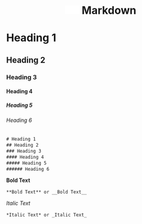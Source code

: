 <h1 align="center"><img src="MarkdownWhite.svg" width=38px>&nbsp;Markdown</h1>

# Heading 1
## Heading 2
### Heading 3
#### Heading 4
##### Heading 5
###### Heading 6

```
# Heading 1
## Heading 2
### Heading 3
#### Heading 4
##### Heading 5
###### Heading 6
```

**Bold Text**
```
**Bold Text** or __Bold Text__
```

*Italic Text*
 ```
 *Italic Text* or _Italic Text_
 ```
